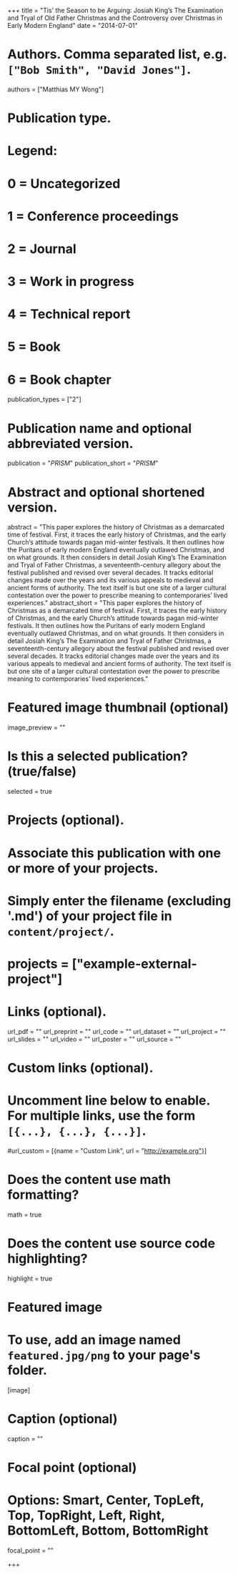 +++
title = "Tis’ the Season to be Arguing: Josiah King’s The Examination and Tryal of Old Father Christmas and the Controversy over Christmas in Early Modern England"
date = "2014-07-01"

# Authors. Comma separated list, e.g. `["Bob Smith", "David Jones"]`.
authors = ["Matthias MY Wong"]

# Publication type.
# Legend:
# 0 = Uncategorized
# 1 = Conference proceedings
# 2 = Journal
# 3 = Work in progress
# 4 = Technical report
# 5 = Book
# 6 = Book chapter
publication_types = ["2"]

# Publication name and optional abbreviated version.
publication = "*PRISM*"
publication_short = "*PRISM*"

# Abstract and optional shortened version.
abstract = "This paper explores the history of Christmas as a demarcated time of festival. First, it traces the early history of Christmas, and the early Church’s attitude towards pagan mid-winter festivals. It then outlines how the Puritans of early modern England eventually outlawed Christmas, and on what grounds. It then considers in detail Josiah King’s The Examination and Tryal of Father Christmas, a seventeenth-century allegory about the festival published and revised over several decades. It tracks editorial changes made over the years and its various appeals to medieval and ancient forms of authority. The text itself is but one site of a larger cultural contestation over the power to prescribe meaning to contemporaries’ lived experiences."
abstract_short = "This paper explores the history of Christmas as a demarcated time of festival. First, it traces the early history of Christmas, and the early Church’s attitude towards pagan mid-winter festivals. It then outlines how the Puritans of early modern England eventually outlawed Christmas, and on what grounds. It then considers in detail Josiah King’s The Examination and Tryal of Father Christmas, a seventeenth-century allegory about the festival published and revised over several decades. It tracks editorial changes made over the years and its various appeals to medieval and ancient forms of authority. The text itself is but one site of a larger cultural contestation over the power to prescribe meaning to contemporaries’ lived experiences."

# Featured image thumbnail (optional)
image_preview = ""

# Is this a selected publication? (true/false)
selected = true

# Projects (optional).
#   Associate this publication with one or more of your projects.
#   Simply enter the filename (excluding '.md') of your project file in `content/project/`.
# projects = ["example-external-project"]

# Links (optional).
url_pdf = ""
url_preprint = ""
url_code = ""
url_dataset = ""
url_project = ""
url_slides = ""
url_video = ""
url_poster = ""
url_source = ""

# Custom links (optional).
#   Uncomment line below to enable. For multiple links, use the form `[{...}, {...}, {...}]`.
#url_custom = [{name = "Custom Link", url = "http://example.org"}]

# Does the content use math formatting?
math = true

# Does the content use source code highlighting?
highlight = true

# Featured image
# To use, add an image named `featured.jpg/png` to your page's folder. 
[image]
  # Caption (optional)
  caption = ""

  # Focal point (optional)
  # Options: Smart, Center, TopLeft, Top, TopRight, Left, Right, BottomLeft, Bottom, BottomRight
  focal_point = ""

+++

